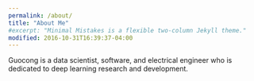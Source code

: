 ```yaml
---
permalink: /about/
title: "About Me"
#excerpt: "Minimal Mistakes is a flexible two-column Jekyll theme."
modified: 2016-10-31T16:39:37-04:00
---
```


Guocong is a data scientist, software, and electrical engineer who is dedicated to deep learning research and development.